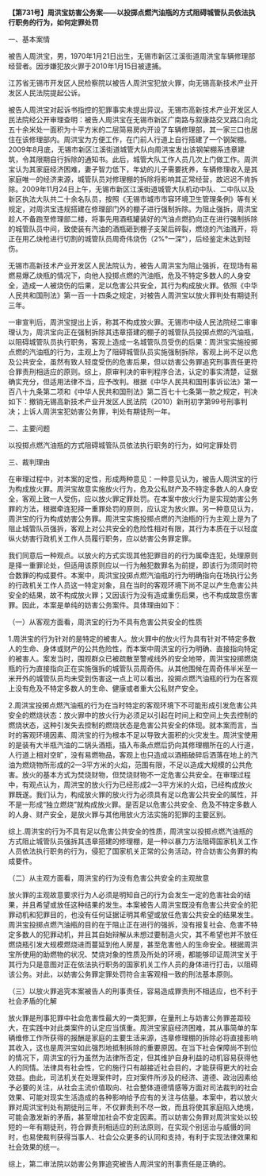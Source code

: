 **【第731号】周洪宝妨害公务案——以投掷点燃汽油瓶的方式阻碍城管队员依法执行职务的行为，如何定罪处罚**

一、基本案情

被告人周洪宝，男，1970年1月21日出生，无锡市新区江溪街道周洪宝车辆修理部经营者。因涉嫌犯放火罪于2010年1月15日被逮捕。

江苏省无锡市开发区人民检察院以被告人周洪宝犯放火罪，向无锡高新技术产业开发区人民法院提起公诉。

被告人周洪宝对起诉书指控的犯罪事实未提出异议。无锡市高新技术产业开发区人民法院经公开审理查明：被告人周洪宝在无锡市新区广南路与叙康路交叉路口向北五十余米处一面积为十平方米的二层简易房内开设了车辆修理部，其一家三口也居住在该修理部内。周洪宝为方便工作，在门前人行道上自行搭建了一个钢架棚。2009年8月底，无锡市新区江溪街道城管大队向周洪宝发出该钢架棚系违章建筑，令其限期自行拆除的通知书。此后，城管大队工作人员几次上门做工作。周洪宝认为其家庭经济困难，妻子智力低下，年幼的儿子需要抚养，车辆修理收入是其家庭唯一的经济来源，城管队员对修理棚的拆除将影响其正常经营，故迟迟不肯拆除。2009年11月24日上午，无锡市新区江溪街道城管大队机动中队、二中队以及新区执法大队共二十余名队员，按照《无锡市城市市容环境卫生管理条例》等有关规定，对周洪宝违规搭建在修理部门外的棚子进行强制拆除。为阻止强拆，周洪宝趁人不备跑至修理部二楼，将事先用酒瓶罐装好的汽油点燃扔向正在进行强制拆除的城管队员中间，致使装有汽油的酒瓶砸到棚子支架后碎裂，燃烧的汽油溅开，将正在用乙炔枪进行切割的城管队员周奇伟烧伤（2%°一深°），后经鉴定未达到轻伤。

无锡市高新技术产业开发区人民法院认为，被告人周洪宝为阻止强拆，在现场有易燃易爆乙炔瓶的情况下，向他人投掷点燃的汽油瓶，危及不特定多数人的人身安全，造成一人被烧伤的后果，足以危害公共安全，其行为构成放火罪。依照《中华人民共和国刑法》第一百一十四条之规定，对被告人周洪宝以放火罪判处有期徒刑三年。

一审宣判后，周洪宝提出上诉，称其不构成放火罪。无锡市中级人民法院经二审审理认为，周洪宝向正在强制拆除其违章搭建的棚子的城管队员投掷点燃的汽油瓶，以阻碍城管队员执行职务，客观上造成一名城管队员受伤的后果：周洪宝实施投掷点燃的汽油瓶的行为，主观上为了阻碍城管队员实施强制拆除，客观上尚不足以危及公共安全，虽然有致人轻度受伤的危害后果，但以妨害公务罪追究刑事责任更符合罪责刑相适应的原则。综上，原审判决的审判程序合法，认定的事实清楚，证据确实充分，但适用法律不当，应予改判。根据《中华人民共和国刑事诉讼法》第一百八十九条第二项和《中华人民共和国刑法》第二百七十七条第一款之规定，判决如下：撤销无锡高新技术产业开发区人民法院（2010）新刑初字第99号刑事判决；上诉人周洪宝犯妨害公务罪，判处有期徒刑一年。

二、主要问题

以投掷点燃汽油瓶的方式阻碍城管队员依法执行职务的行为，如何定罪处罚

三、裁判理由

在审理过程中，对本案的定性，形成两种意见：一种意见认为，被告人周洪宝的行为构成放火罪。周洪宝故意实施放火行为，危及公私财产及不特定多数人的人身安全，客观上致一人受伤，应以放火罪定罪处罚。在本案中放火行为是实现妨害公务罪的方法，根据牵连犯择一重罪处罚的原则，应认定为放火罪。另一种意见认为，周洪宝的行为构成妨害公务罪。周洪宝实施投掷点燃的汽油瓶的行为主观上是为了阻止城管队员强拆，客观上对公共安全的危险性相对有限，其行为本质在于以轻度纵火妨害行政机关工作人员履行职务，应以妨害公务罪定罪。

我们同意后一种观点。以放火的方式实现其他犯罪目的的行为属牵连犯，处理原则是择一重罪论处，但适用该原则应以一行为触犯数罪名为前提，即该行为须同时符合数罪的构成要件。本案中，周洪宝投掷点燃汽油瓶的行为明确指向在场执行公务的行政机关工作人员这一特定对象，且在当时的客观环境下尚不足以产生危害公共安全的结果，故不构成放火罪；又因该行为没有造成重伤后果，也不构成故意伤害罪。因此，本案是单纯的妨害公务案件。具体理由如下：

（一）从客观方面看，周洪宝的行为不具有危害公共安全的性质

1.周洪宝的行为针对的是特定的被害人。放火罪中的放火行为具有针对不特定多数人的生命、身体或财产的公共危险性，而本案中周洪宝的行为明确、直接指向特定的被害人。案发当时，围观群众已被疏散至警戒线外的安全地带，周洪宝投掷燃烧瓶的行为直接指向正在实施强拆的城管队员周奇伟。从其他围候在周奇伟半米至一米开外的城管队员均未受到伤害这一点上可以看出，投掷点燃汽油瓶的行为在客观上没有危及不特定多数人的生命、健康或者重大公私财产安全。

2.周洪宝投掷点燃汽油瓶的行为在当时特定的客观环境下不可能形成引发危害公共安全的燃烧状态：放火罪中的放火行为必须足以引起在时间上和空间上失去控制的燃烧状态，这种引发失去控制的燃烧状态是危害公共安全的体现。就本案而言，当时的客观环境因素、周洪宝的行为根本不足以导致大面积的火灾发生。周洪宝使用的是装有大半瓶汽油的二锅头酒瓶，插入布条点燃后扔向其修理棚所在的人行道，人行道上相对空旷，没有易燃物品，客观上也只造成以酒瓶破碎后洒落在地上的汽油为燃烧物所形成的2—3平方米的火焰，范围有限，不足以造成大规模的公共危害。放火的基本方式为焚烧财物，但焚烧财物不一定危害公共安全。在审理过程中，有观点认为，周洪宝的放火行为已经形成2—3平方米的火焰，已经构成放火罪既遂。我们认为，构成放火罪的放火行为必须具有足以危害公共安全的属性，并不是一形成“独立燃烧”就构成放火罪。是否足以危害公共安全、危及不特定多数人的人身、财产安全，是放火罪与其他用放火方法实施的犯罪的主要区别。

综上.周洪宝的行为不具有足以危害公共安全的性质，周洪宝以投掷点燃汽油瓶的方式阻止城管队员强拆其违章搭建的修理棚，是一种以暴力方法阻碍国家机关工作人员依法执行职务的行为，侵犯了国家机关正常的公务活动，符合妨害公务罪的构成要件。

（二）从主观方面看，周洪宝的行为没有危害公共安全的主观故意

放火罪的主观故意要求行为人必须是明知自己的行为会发生一定的危害社会的结果，并且希望或放任这种结果的发生。本案被告人周洪宝既没有危害公共安全的犯罪动机和犯罪目的，也没有任何证据证明其希望或放任危害公共安全的结果发生。周洪宝投掷点燃汽油瓶的目的在于阻止正在进行的强拆，没有报复社会、危害不特定多数人的犯罪动机，并且其自始辩解从未想过要制造火灾，其不希望也并不放任燃烧瓶引发大规模燃烧进而蔓延到他人房屋，甚至危害他人的生命安全。根据周洪宝所使用的助燃物的状况、焚烧对象的性质及所处的环境，都能够印证周洪宝关于其行为只是意图对正在依法执行职务的国家机关工作人员的身体进行打击，以阻碍该公务。对此，以妨害公务罪定罪处罚符合主客观相一致的刑法基本原则。

（三）以放火罪追究本案被告人的刑事责任，容易造成罪责刑不相适应，也不利于社会矛盾的化解

放火罪是刑事犯罪中社会危害性最大的一类犯罪，在量刑上与妨害公务罪差距较大，在实践中对此类案件的认定应当慎重。周洪宝家庭经济困难，其从事简单的车辆维修工作所获得的报酬是家庭的主要生活来源，违章修理棚的拆除必将直接影响其收入，这也是周洪宝如此强烈地抵制拆除的重要原因。在当下社会保障尚不到位的情况下，周洪宝的行为虽然为法律所否定，但其维护自身利益的动机容易获得他人的同情。法律具有社会性，它的施行只有越接近社会目的，才能获得更大的社会效益。由此，司法机关在处理案件时，应对案件所涉及的经济、道德、政治因素给予必要的关注，从社会主流价值取向、社会整体道德情感等方面对司法裁判的社会效果、可能对现实生活造成的各种影响给予应有的关注与估量。本案中，若以放火罪对周洪宝判处有期徒刑三年，不仅罪责刑不尽一致，而且将使其家庭陷入绝境，可能会激发新的矛盾，甚至增加社会不安定因素。而以妨害公务罪对周洪宝处以较短的一年有期徒刑，符合罪责刑相适应的刑法原则，在实现个别惩治与威慑的同时，也易使裁判获得当事人、社会公众更多的认同和支持，有利于实现法律效果和社会效果的统一。

综上，第二审法院以妨害公务罪追究被告人周洪宝的刑事责任是正确的。